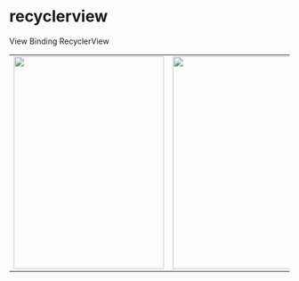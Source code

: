 # recyclerview

View Binding
RecyclerView

<table>
  <tr>
    <td><img src="https://raw.githubusercontent.com/yurtseven/recyclerview/master/Screenshot/Screenshot_20220925_231830.png" height="381" width="270"></td>
    <td><img src="https://raw.githubusercontent.com/yurtseven/recyclerview/master/Screenshot/Screenshot_20220925_232000.png" height="381" width="270"></td>
  </tr>
</table>
